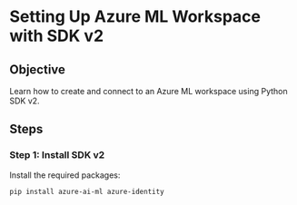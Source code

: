 # Setting Up Azure ML Workspace with SDK v2

## Objective
Learn how to create and connect to an Azure ML workspace using Python SDK v2.

## Steps

### Step 1: Install SDK v2
Install the required packages:
```bash
pip install azure-ai-ml azure-identity
```
